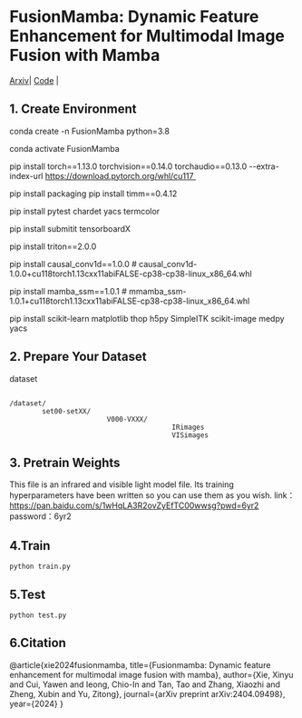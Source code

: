 # FusionMamba: Dynamic Feature Enhancement for Multimodal Image Fusion with Mamba


[Arxiv](https://arxiv.org/abs/2404.09498)| [Code](https://github.com/millieXie/FusionMamba) | 

## 1. Create Environment

conda create -n FusionMamba python=3.8

conda activate FusionMamba 

pip install torch==1.13.0 torchvision==0.14.0 torchaudio==0.13.0 --extra-index-url https://download.pytorch.org/whl/cu117 

pip install packaging pip install timm==0.4.12 

pip install pytest chardet yacs termcolor

pip install submitit tensorboardX 

pip install triton==2.0.0

pip install causal_conv1d==1.0.0 # causal_conv1d-1.0.0+cu118torch1.13cxx11abiFALSE-cp38-cp38-linux_x86_64.whl

pip install mamba_ssm==1.0.1 # mmamba_ssm-1.0.1+cu118torch1.13cxx11abiFALSE-cp38-cp38-linux_x86_64.whl

pip install scikit-learn matplotlib thop h5py SimpleITK scikit-image medpy yacs

## 2. Prepare Your Dataset
dataset
```

/dataset/
        set00-setXX/
                        V000-VXXX/
                                        IRimages
                                        VISimages

```

## 3. Pretrain Weights

This file is an infrared and visible light model file. Its training hyperparameters have been written so you can use them as you wish. 
link：https://pan.baidu.com/s/1wHqLA3R2ovZyEfTC00wwsg?pwd=6yr2 
password：6yr2
 
 ## 4.Train
 
```
python train.py
```
## 5.Test

```
python test.py
```

## 6.Citation

@article{xie2024fusionmamba,
  title={Fusionmamba: Dynamic feature enhancement for multimodal image fusion with mamba},
  author={Xie, Xinyu and Cui, Yawen and Ieong, Chio-In and Tan, Tao and Zhang, Xiaozhi and Zheng, Xubin and Yu, Zitong},
  journal={arXiv preprint arXiv:2404.09498},
  year={2024}
}
